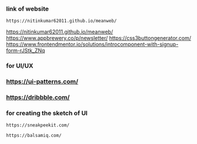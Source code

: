 ### link of website
```
https://nitinkumar62011.github.io/meanweb/
```
https://nitinkumar62011.github.io/meanweb/
https://www.appbrewery.co/p/newsletter/
https://css3buttongenerator.com/
https://www.frontendmentor.io/solutions/introcomponent-with-signup-form-rJStk_ZNq
### for UI/UX
### https://ui-patterns.com/
### https://dribbble.com/
### for creating the sketch of UI
```
https://sneakpeekit.com/
```
```
https://balsamiq.com/
```